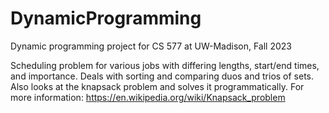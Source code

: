 # DynamicProgramming
Dynamic programming project for CS 577 at UW-Madison, Fall 2023

Scheduling problem for various jobs with differing lengths, start/end times, and importance. 
Deals with sorting and comparing duos and trios of sets.
Also looks at the knapsack problem and solves it programmatically. For more information: https://en.wikipedia.org/wiki/Knapsack_problem
